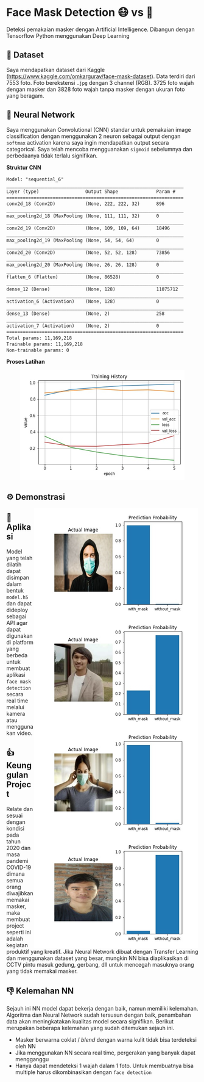 # Face Mask Detection :mask: vs :slightly_smiling_face:
Deteksi pemakaian masker dengan Artificial Intelligence. Dibangun dengan Tensorflow Python menggunakan Deep Learning

## :file_folder: Dataset
Saya mendapatkan dataset dari Kaggle (https://www.kaggle.com/omkargurav/face-mask-dataset). Data terdiri dari 7553 foto. Foto berekstensi `.jpg` dengan 3 channel (RGB). 3725 foto wajah dengan masker dan 3828 foto wajah tanpa masker dengan ukuran foto yang beragam.

## :brain: Neural Network
Saya menggunakan Convolutional (CNN) standar untuk pemakaian image classification dengan menggunakan 2 neuron sebagai output dengan `softmax` activation karena saya ingin mendapatkan output secara categorical. Saya telah mencoba mengguanakan `sigmoid` sebelumnya dan perbedaanya tidak terlalu signifikan.

**Struktur CNN**
```
Model: "sequential_6"
_________________________________________________________________
Layer (type)                 Output Shape              Param #   
=================================================================
conv2d_18 (Conv2D)           (None, 222, 222, 32)      896       
_________________________________________________________________
max_pooling2d_18 (MaxPooling (None, 111, 111, 32)      0         
_________________________________________________________________
conv2d_19 (Conv2D)           (None, 109, 109, 64)      18496     
_________________________________________________________________
max_pooling2d_19 (MaxPooling (None, 54, 54, 64)        0         
_________________________________________________________________
conv2d_20 (Conv2D)           (None, 52, 52, 128)       73856     
_________________________________________________________________
max_pooling2d_20 (MaxPooling (None, 26, 26, 128)       0         
_________________________________________________________________
flatten_6 (Flatten)          (None, 86528)             0         
_________________________________________________________________
dense_12 (Dense)             (None, 128)               11075712  
_________________________________________________________________
activation_6 (Activation)    (None, 128)               0         
_________________________________________________________________
dense_13 (Dense)             (None, 2)                 258       
_________________________________________________________________
activation_7 (Activation)    (None, 2)                 0         
=================================================================
Total params: 11,169,218
Trainable params: 11,169,218
Non-trainable params: 0
```

**Proses Latihan**

<p align="center">
    <img src="output/training_history.jpg">
</p>

## :gear: Demonstrasi

<p align="center">
    <img style="float: right;" src="output/prediction_test_test_masked.jpg">
    <img style="float: right;" src="output/prediction_test_budis2.jpg">
</p>

<p align="center">
    <img style="float: right;" src="output/prediction_test_woman.jpg">
    <img style="float: right;" src="output/prediction_test_test_nomask.jpg">
</p>

## :movie_camera: Aplikasi
Model yang telah dilatih dapat disimpan dalam bentuk `model.h5` dan dapat dideploy sebagai API agar dapat digunakan di platform yang berbeda untuk membuat aplikasi `face mask detection` secara real time melalui kamera atau menggunakan video.

## :thumbsup: Keunggulan Project
Relate dan sesuai dengan kondisi pada tahun 2020 dan masa pandemi COVID-19 dimana semua orang diwajibkan memakai masker, maka membuat project seperti ini adalah kegiatan produktif yang kreatif. Jika Neural Network dibuat dengan Transfer Learning dan menggunakan dataset yang besar, mungkin NN bisa diaplikasikan di CCTV pintu masuk gedung, gerbang, dll untuk mencegah masuknya orang yang tidak memakai masker.

## :thumbsdown: Kelemahan NN
Sejauh ini NN model dapat bekerja dengan baik, namun memiliki kelemahan. Algoritma dan Neural Network sudah tersusun dengan baik, penambahan data akan meningkatakan kualitas model secara signifikan. Berikut merupakan beberapa kelemahan yang sudah ditemukan sejauh ini.
- Masker berwarna coklat / _blend_ dengan warna kulit tidak bisa terdeteksi oleh NN
- Jika menggunakan NN secara real time, pergerakan yang banyak dapat mengganggu
- Hanya dapat mendeteksi 1 wajah dalam 1 foto. Untuk membuatnya bisa multiple harus dikombinasikan dengan `face detection`
